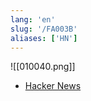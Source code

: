 ```yaml
---
lang: 'en'
slug: '/FA003B'
aliases: ['HN']
---
```


![[010040.png]]

- [Hacker News](https://news.ycombinator.com/)
